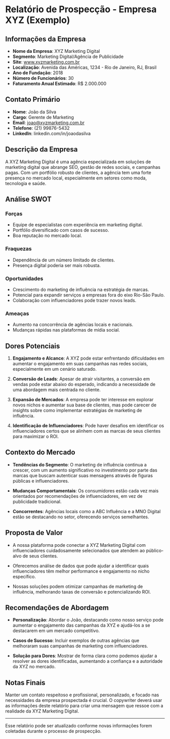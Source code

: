 # Relatório de Prospecção - Empresa XYZ (Exemplo)

## Informações da Empresa

- **Nome da Empresa**: XYZ Marketing Digital
- **Segmento**: Marketing Digital/Agência de Publicidade
- **Site**: www.xyzmarketing.com.br
- **Localização**: Avenida das Américas, 1234 - Rio de Janeiro, RJ, Brasil
- **Ano de Fundação**: 2018
- **Número de Funcionários**: 30
- **Faturamento Anual Estimado**: R$ 2.000.000

## Contato Primário

- **Nome**: João da Silva
- **Cargo**: Gerente de Marketing
- **Email**: joao@xyzmarketing.com.br
- **Telefone**: (21) 99876-5432
- **LinkedIn**: linkedin.com/in/joaodasilva

## Descrição da Empresa

A XYZ Marketing Digital é uma agência especializada em soluções de marketing digital que abrange SEO, gestão de redes sociais, e campanhas pagas. Com um portfólio robusto de clientes, a agência tem uma forte presença no mercado local, especialmente em setores como moda, tecnologia e saúde.

## Análise SWOT

### Forças
- Equipe de especialistas com experiência em marketing digital.
- Portfólio diversificado com casos de sucesso.
- Boa reputação no mercado local.

### Fraquezas
- Dependência de um número limitado de clientes.
- Presença digital poderia ser mais robusta.

### Oportunidades
- Crescimento do marketing de influência na estratégia de marcas.
- Potencial para expandir serviços a empresas fora do eixo Rio-São Paulo.
- Colaboração com influenciadores pode trazer novos leads.

### Ameaças
- Aumento na concorrência de agências locais e nacionais.
- Mudanças rápidas nas plataformas de mídia social.

## Dores Potenciais

1. **Engajamento e Alcance**: A XYZ pode estar enfrentando dificuldades em aumentar o engajamento em suas campanhas nas redes sociais, especialmente em um cenário saturado.
  
2. **Conversão de Leads**: Apesar de atrair visitantes, a conversão em vendas pode estar abaixo do esperado, indicando a necessidade de uma abordagem mais centrada no cliente.

3. **Expansão de Mercados**: A empresa pode ter interesse em explorar novos nichos e aumentar sua base de clientes, mas pode carecer de insights sobre como implementar estratégias de marketing de influência.

4. **Identificação de Influenciadores**: Pode haver desafios em identificar os influenciadores certos que se alinhem com as marcas de seus clientes para maximizar o ROI.

## Contexto do Mercado

- **Tendências do Segmento**: O marketing de influência continua a crescer, com um aumento significativo no investimento por parte das marcas que buscam autenticar suas mensagens através de figuras públicas e influenciadores.

- **Mudanças Comportamentais**: Os consumidores estão cada vez mais orientados por recomendações de influenciadores, em vez de publicidade tradicional.

- **Concorrentes**: Agências locais como a ABC Influência e a MNO Digital estão se destacando no setor, oferecendo serviços semelhantes.

## Proposta de Valor

- A nossa plataforma pode conectar a XYZ Marketing Digital com influenciadores cuidadosamente selecionados que atendem ao público-alvo de seus clientes.
  
- Oferecemos análise de dados que pode ajudar a identificar quais influenciadores têm melhor performance e engajamento no nicho específico.

- Nossas soluções podem otimizar campanhas de marketing de influência, melhorando taxas de conversão e potencializando ROI.

## Recomendações de Abordagem

- **Personalização**: Abordar o João, destacando como nosso serviço pode aumentar o engajamento das campanhas da XYZ e ajudá-los a se destacarem em um mercado competitivo.
  
- **Casos de Sucesso**: Incluir exemplos de outras agências que melhoraram suas campanhas de marketing com influenciadores.

- **Solução para Dores**: Mostrar de forma clara como podemos ajudar a resolver as dores identificadas, aumentando a confiança e a autoridade da XYZ no mercado.

## Notas Finais

Manter um contato respeitoso e profissional, personalizado, e focado nas necessidades da empresa prospectada é crucial. O copywriter deverá usar as informações deste relatório para criar uma mensagem que ressoe com a realidade da XYZ Marketing Digital. 

---

Esse relatório pode ser atualizado conforme novas informações forem coletadas durante o processo de prospecção.